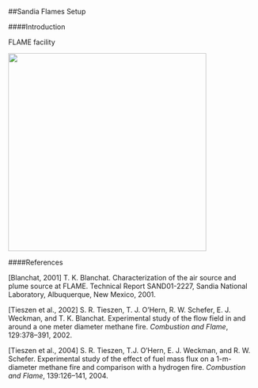 ##Sandia Flames Setup

####Introduction

FLAME facility

<img src="https://github.com/MaCFP/macfp-db/blob/master/Gaseous_Pool_Fires/Sandia_Flames/Documentation/Sandia_FLAME_2.png" width="400">

####References

[Blanchat, 2001] T. K. Blanchat. Characterization of the air source and plume source at FLAME. Technical Report SAND01-2227, Sandia National Laboratory, Albuquerque, New Mexico, 2001.

[Tieszen et al., 2002] S. R. Tieszen, T. J. O’Hern, R. W. Schefer, E. J. Weckman, and T. K. Blanchat. Experimental study of the flow field in and around a one meter diameter methane fire. _Combustion and Flame_, 129:378–391, 2002.

[Tieszen et al., 2004] S. R. Tieszen, T.J. O’Hern, E. J. Weckman, and R. W. Schefer. Experimental study of the effect of fuel mass flux on a 1-m-diameter methane fire and comparison with a hydrogen fire. _Combustion and Flame_, 139:126–141, 2004.
